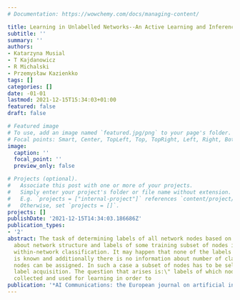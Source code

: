 ```yaml
---
# Documentation: https://wowchemy.com/docs/managing-content/

title: Learning in Unlabelled Networks--An Active Learning and Inference Approach
subtitle: ''
summary: ''
authors:
- Katarzyna Musial
- T Kajdanowicz
- R Michalski
- Przemysław Kazienkko
tags: []
categories: []
date: -01-01
lastmod: 2021-12-15T15:34:03+01:00
featured: false
draft: false

# Featured image
# To use, add an image named `featured.jpg/png` to your page's folder.
# Focal points: Smart, Center, TopLeft, Top, TopRight, Left, Right, BottomLeft, Bottom, BottomRight.
image:
  caption: ''
  focal_point: ''
  preview_only: false

# Projects (optional).
#   Associate this post with one or more of your projects.
#   Simply enter your project's folder or file name without extension.
#   E.g. `projects = ["internal-project"]` references `content/project/deep-learning/index.md`.
#   Otherwise, set `projects = []`.
projects: []
publishDate: '2021-12-15T14:34:03.186686Z'
publication_types:
- '2'
abstract: The task of determining labels of all network nodes based on the knowledge
  about network structure and labels of some training subset of nodes is called the
  within-network classification. It may happen that none of the labels of the nodes
  is known and additionally there is no information about number of classes to which
  nodes can be assigned. In such a case a subset of nodes has to be selected for initial
  label acquisition. The question that arises is:\" labels of which nodes should be
  collected and used for learning in order to
publication: '*AI Communications: the European journal on artificial intelligence*'
---
```

